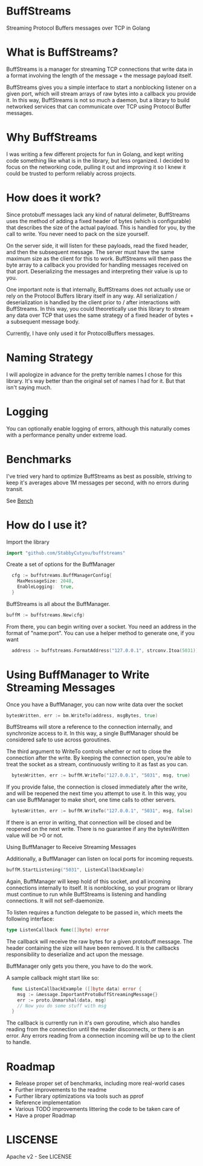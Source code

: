 BuffStreams
====================

Streaming Protocol Buffers messages over TCP in Golang

What is BuffStreams?
=====================

BuffStreams is a manager for streaming TCP connections that write data in a format involving the length of the message + the message payload itself.

BuffStreams gives you a simple interface to start a nonblocking listener on a given port, which will stream arrays of raw bytes into a callback you provide it. In this way, BuffStreams is not so much a daemon, but a library to build networked services that can  communicate over TCP using Protocol Buffer messages.

Why BuffStreams
====================

I was writing a few different projects for fun in Golang, and kept writing code something like what is in the library, but less organized. I decided to focus on the networking code, pulling it out and improving it so I knew it could be trusted to perform reliably across projects. 

How does it work?
=================

Since protobuff messages lack any kind of natural delimeter, BuffStreams uses the method of adding a fixed header of bytes (which is configurable) that describes the size of the actual payload. This is handled for you, by the call to write. You never need to pack on the size yourself.

On the server side, it will listen for these payloads, read the fixed header, and then the subsequent message. The server must have the same maximum size as the client for this to work. BuffStreams will then pass the byte array to a callback you provided for handling messages received on that port. Deserializing the messages and interpreting their value is up to you.

One important note is that internally, BuffStreams does not actually use or rely on the Protocol Buffers library itself in any way. All serialization / deserialization is handled by the client prior to / after interactions with BuffStreams. In this way, you could theoretically use this library to stream any data over TCP that uses the same strategy of a fixed header of bytes + a subsequent message body. 

Currently, I have only used it for ProtocolBuffers messages.

Naming Strategy
=======================

I will apologize in advance for the pretty terrible names I chose for this library. It's way better than the original set of names I had for it. But that isn't saying much.

Logging
=======================

You can optionally enable logging of errors, although this naturally comes with a performance penalty under extreme load.

Benchmarks
==========

I've tried very hard to optimize BuffStreams as best as possible, striving to keep it's averages above 1M messages per second, with no errors during transit.

See [Bench](https://github.com/StabbyCutyou/buffstreams/blob/master/BENCH.md)

How do I use it?
===================

Import the library

```go
import "github.com/StabbyCutyou/buffstreams"
```

Create a set of options for the BuffManager
```go
  cfg := buffstreams.BuffManagerConfig{
    MaxMessageSize: 2048,
    EnableLogging:  true,
  }
```
BuffStreams is all about the BuffManager.

```go
buffM := buffstreams.New(cfg)
```

From there, you can begin writing over a socket. You need an address in the format of "name:port". You can use a helper method to generate one, if you want

```go
  address := buffstreams.FormatAddress("127.0.0.1", strconv.Itoa(5031))
```

Using BuffManager to Write Streaming Messages
==============================================

Once you have a BuffManager, you can now write data over the socket

```go
bytesWritten, err := bm.WriteTo(address, msgBytes, true)
```

BuffStreams will store a reference to the connection internally, and synchronize access to it. In this way, a single BuffManager should be considered safe to use across goroutines.

The third argument to WriteTo controls whether or not to close the connection after the write. By keeping the connection open, you're able to treat the socket as a stream, continuously writing to it as fast as you can.

```go
  bytesWritten, err := buffM.WriteTo("127.0.0.1", "5031", msg, true)
```

If you provide false, the connection is closed immediately after the write, and will be reopened the next time you attempt to use it. In this way, you can use BuffManager to make short, one time calls to other servers.

```go
  bytesWritten, err := buffM.WriteTo("127.0.0.1", "5031", msg, false)
```

If there is an error in writing, that connection will be closed and be reopened on the next write. There is no guarantee if any the bytesWritten value will be >0 or not.

Using BuffManager to Receive Streaming Messages

Additionally, a BuffManager can listen on local ports for incoming requests. 

```go
buffM.StartListening("5031", ListenCallbackExample)
```

Again, BuffManager will keep hold of this socket, and all incoming connections internally to itself. It is nonblocking, so your program or library must continue to run while BuffStreams is listening and handling connections. It will not self-daemonize.

To listen requires a function delegate to be passed in, which meets the following interface:

```go
type ListenCallback func([]byte) error
```

The callback will receive the raw bytes for a given protobuff message. The header containing the size will have been removed. It is the callbacks responsibility to deserialize and act upon the message.

BuffManager only gets you there, you have to do the work.

A sample callback might start like so:

```go
  func ListenCallbackExample ([]byte data) error {
    msg := &message.ImportantProtoBuffStreamingMessage{}
    err := proto.Unmarshal(data, msg)
    // Now you do some stuff with msg
  }
```

The callback is currently run in it's own goroutine, which also handles reading from the connection until the reader disconnects, or there is an error. Any errors reading from a connection incoming will be up to the client to handle.

Roadmap
=======
* Release proper set of benchmarks, including more real-world cases
* Further improvements to the readme
* Further library optimizations via tools such as pprof
* Reference implementation
* Various TODO improvements littering the code to be taken care of
* Have a proper Roadmap

LISCENSE
=========
Apache v2 - See LICENSE
